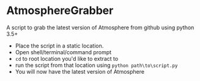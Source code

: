 # AtmosphereGrabber
A script to grab the latest version of Atmosphere from github using python 3.5+

 - Place the script in a static location.
 - Open shell/terminal/command prompt
 - `cd` to root location you'd like to extract to
 - run the script from that location using `python path\to\script.py`
 - You will now have the latest version of Atmosphere
